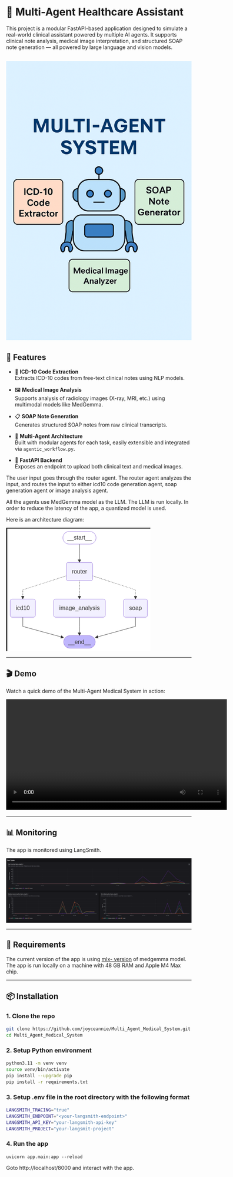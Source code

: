 # 🏥 Multi-Agent Healthcare Assistant

This project is a modular FastAPI-based application designed to simulate a real-world clinical assistant powered by multiple AI agents. It supports clinical note analysis, medical image interpretation, and structured SOAP note generation — all powered by large language and vision models.

![Multi-Agent Medical System](artifacts/multi-agent.png)
---

## 🚀 Features

- 🧠 **ICD-10 Code Extraction**  
  Extracts ICD-10 codes from free-text clinical notes using NLP models.

- 🖼️ **Medical Image Analysis**  
  Supports analysis of radiology images (X-ray, MRI, etc.) using multimodal models like MedGemma.

- 📋 **SOAP Note Generation**  
  Generates structured SOAP notes from raw clinical transcripts.

- 🧩 **Multi-Agent Architecture**  
  Built with modular agents for each task, easily extensible and integrated via `agentic_workflow.py`.

- 🔌 **FastAPI Backend**  
  Exposes an endpoint to upload both clinical text and medical images.

The user input goes through the router agent. The router agent analyzes the input, and routes the input to either icd10 code generation agent, soap generation agent or image analysis agent.

All the agents use MedGemma model as the LLM. The LLM is run locally. In order to reduce the latency of the app, a quantized model is used. 


Here is an architecture diagram:

![Workflow Graph](artifacts/langgraph_workflow.png)

---

## 🎬 Demo

Watch a quick demo of the Multi-Agent Medical System in action:

[<video src="artifacts/demo.mp4" controls width="600"></video>
](https://github.com/user-attachments/assets/d5451b68-ee10-4f70-8876-39fdf3886654)


---

## 📊 Monitoring


The app is monitored using LangSmith.

![Langgraph Runs](artifacts/runs.png)

---
## 📝 Requirements

The current version of the app is using [mlx- version](https://huggingface.co/mlx-community/medgemma-4b-it-4bit) of medgemma model. The app is run locally on a machine with 48 GB RAM and Apple M4 Max chip. 

---

## 📦 Installation

### 1. Clone the repo

```bash
git clone https://github.com/joyceannie/Multi_Agent_Medical_System.git
cd Multi_Agent_Medical_System
```

### 2. Setup Python environment
```bash
python3.11 -m venv venv
source venv/bin/activate
pip install --upgrade pip
pip install -r requirements.txt
```

### 3. Setup .env file in the root directory with the following format
```bash
LANGSMITH_TRACING="true"
LANGSMITH_ENDPOINT="<your-langsmith-endpoint>"
LANGSMITH_API_KEY="your-langsmith-api-key"
LANGSMITH_PROJECT="your-langsmit-project"
```


### 4. Run the app
```
uvicorn app.main:app --reload
```

Goto http://localhost/8000 and interact with the app.




